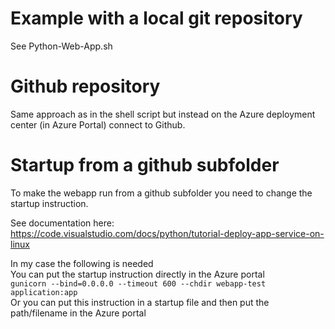 # Example with a local git repository
See Python-Web-App.sh

# Github repository
Same approach as in the shell script but instead on the Azure deployment center (in Azure Portal) connect to Github.

# Startup from a github subfolder
To make the webapp run from a github subfolder you need to change the startup instruction.

See documentation here:  
https://code.visualstudio.com/docs/python/tutorial-deploy-app-service-on-linux

In my case the following is needed  
You can put the startup instruction directly in the Azure portal  
``
gunicorn --bind=0.0.0.0 --timeout 600 --chdir webapp-test application:app
``  
Or you can put this instruction in a startup file and then put the path/filename in the Azure portal

